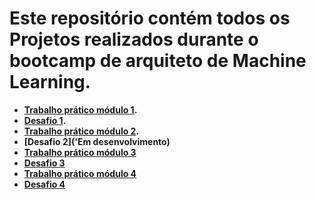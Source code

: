 # Este repositório contém todos os Projetos realizados durante o bootcamp de arquiteto de Machine Learning.

* **[Trabalho prático módulo 1](https://github.com/Jcnok/Bootcamps_XPe/tree/main/Arquiteto_ML/Trabalho_Pratico1#trabalho-pr%C3%A1tico---m%C3%B3dulo-1-fundamentos-de-deep-learning).**
* **[Desafio 1](https://github.com/Jcnok/Bootcamps_XPe/commit/c5526d2f9a3fb682a1471d77d899d2641bfca955).**
* **[Trabalho prático módulo 2](https://github.com/Jcnok/Bootcamps_XPe/tree/main/Arquiteto_ML/Trabalho_Pratico2#nlp----atividade-pr%C3%A1tica----classifica%C3%A7%C3%A3o-de-texto-usando-machine-learning).**
* **[Desafio 2]('Em desenvolvimento)**
* **[Trabalho prático módulo 3](https://github.com/Jcnok/Bootcamps_XPe/tree/main/Arquiteto_ML/Trabalho_Pratico3#bootcamp-xpe-arquiteto-de-machine-learning)**
* **[Desafio 3](https://github.com/Jcnok/Bootcamps_XPe/tree/main/Arquiteto_ML/desafio03#bootcamp-xpe-arquiteto-de-machine-learning)**
* **[Trabalho prático módulo 4](https://github.com/Jcnok/Bootcamps_XPe/blob/main/Arquiteto_ML/Trabalho_Pratico4/README.md#bootcamp-arquitetoa-de-machine-learning)**
* **[Desafio 4](https://github.com/Jcnok/Bootcamps_XPe/tree/main/Arquiteto_ML/Desafio4#bootcamp-arquitetoa-de-machine-learning)**
